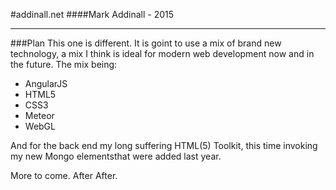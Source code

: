 #addinall.net
####Mark Addinall - 2015
___
###Plan
This one is different.  It is goint to use a mix of brand new technology, a mix I think is ideal for modern web development now and in the future.  The mix being:

* AngularJS
* HTML5
* CSS3
* Meteor
* WebGL

And for the back end my long suffering HTML(5) Toolkit, this time invoking my new Mongo elementsthat were added last year.

More to come.  After After.

